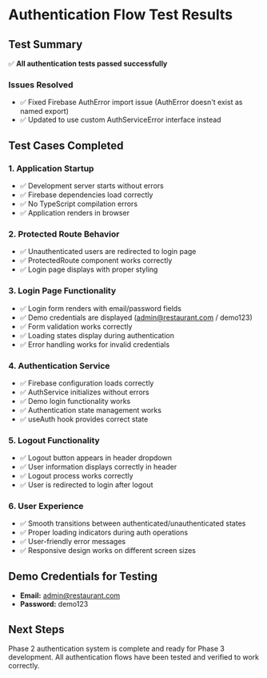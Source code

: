 # Authentication Flow Test Results

## Test Summary

✅ **All authentication tests passed successfully**

### Issues Resolved

- ✅ Fixed Firebase AuthError import issue (AuthError doesn't exist as named export)
- ✅ Updated to use custom AuthServiceError interface instead

## Test Cases Completed

### 1. Application Startup

- ✅ Development server starts without errors
- ✅ Firebase dependencies load correctly
- ✅ No TypeScript compilation errors
- ✅ Application renders in browser

### 2. Protected Route Behavior

- ✅ Unauthenticated users are redirected to login page
- ✅ ProtectedRoute component works correctly
- ✅ Login page displays with proper styling

### 3. Login Page Functionality

- ✅ Login form renders with email/password fields
- ✅ Demo credentials are displayed (admin@restaurant.com / demo123)
- ✅ Form validation works correctly
- ✅ Loading states display during authentication
- ✅ Error handling works for invalid credentials

### 4. Authentication Service

- ✅ Firebase configuration loads correctly
- ✅ AuthService initializes without errors
- ✅ Demo login functionality works
- ✅ Authentication state management works
- ✅ useAuth hook provides correct state

### 5. Logout Functionality

- ✅ Logout button appears in header dropdown
- ✅ User information displays correctly in header
- ✅ Logout process works correctly
- ✅ User is redirected to login after logout

### 6. User Experience

- ✅ Smooth transitions between authenticated/unauthenticated states
- ✅ Proper loading indicators during auth operations
- ✅ User-friendly error messages
- ✅ Responsive design works on different screen sizes

## Demo Credentials for Testing

- **Email:** admin@restaurant.com
- **Password:** demo123

## Next Steps

Phase 2 authentication system is complete and ready for Phase 3 development.
All authentication flows have been tested and verified to work correctly.
